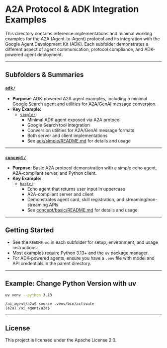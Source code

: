 # A2A Protocol & ADK Integration Examples

This directory contains reference implementations and minimal working examples for the A2A (Agent-to-Agent) protocol and its integration with the Google Agent Development Kit (ADK). Each subfolder demonstrates a different aspect of agent communication, protocol compliance, and ADK-powered agent deployment.

---

## Subfolders & Summaries

### [`adk/`](adk/README.md)
- **Purpose:** ADK-powered A2A agent examples, including a minimal Google Search agent and utilities for A2A/GenAI message conversion.
- **Key Example:**
  - [`simple/`](adk/simple/README.md):
    - Minimal ADK agent exposed via A2A protocol
    - Google Search tool integration
    - Conversion utilities for A2A/GenAI message formats
    - Both server and client implementations
    - See [adk/simple/README.md](adk/simple/README.md) for details and usage

---

### [`concept/`](concept/README.md)
- **Purpose:** Basic A2A protocol demonstration with a simple echo agent, A2A-compliant server, and Python client.
- **Key Example:**
  - [`basic/`](concept/basic/README.md):
    - Echo agent that returns user input in uppercase
    - A2A-compliant server and client
    - Demonstrates agent card, skill registration, and streaming/non-streaming APIs
    - See [concept/basic/README.md](concept/basic/README.md) for details and usage

---

## Getting Started

- See the `README.md` in each subfolder for setup, environment, and usage instructions.
- Most examples require Python 3.13+ and the `uv` package manager.
- For ADK-powered agents, ensure you have a `.env` file with model and API credentials in the parent directory.

---

## Example: Change Python Version with uv

```bash
uv venv --python 3.13
```

```
/ai_agent/a2a$ source .venv/bin/activate
(a2a) /ai_agent/a2a$ 
```


---

## License

This project is licensed under the Apache License 2.0.
